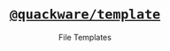 <h1 align="center">
  <a href="https://github.com/quackware/template">
    <code>@quackware/template</code>
  </a>
</h1>

<p align="center">File Templates</p>
